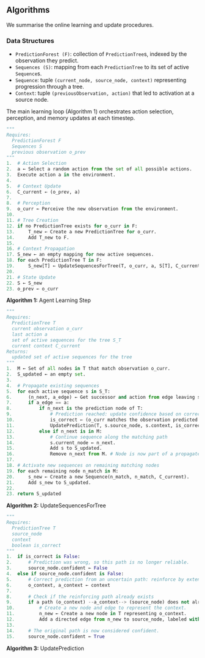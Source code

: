 ## Algorithms

We summarise the online learning and update procedures.

### Data Structures

*   `PredictionForest (F)`: collection of `PredictionTree`s, indexed by the observation they predict.
*   `Sequences (S)`: mapping from each `PredictionTree` to its set of active `Sequence`s.
*   `Sequence`: tuple `(current_node, source_node, context)` representing progression through a tree.
*   `Context`: tuple `(previousObservation, action)` that led to activation at a source node.

The main learning loop (Algorithm 1) orchestrates action selection, perception, and memory updates at each timestep.

```python
"""
Requires:
  PredictionForest F
  Sequences S
  previous observation o_prev
"""
1.  # Action Selection
2.  a ← Select a random action from the set of all possible actions.
3.  Execute action a in the environment.
4.  
5.  # Context Update
6.  C_current ← (o_prev, a)
7.  
8.  # Perception
9.  o_curr ← Perceive the new observation from the environment.
10. 
11. # Tree Creation
12. if no PredictionTree exists for o_curr in F:
13.     T_new ← Create a new PredictionTree for o_curr.
14.     Add T_new to F.
15. 
16. # Context Propagation
17. S_new ← an empty mapping for new active sequences.
18. for each PredictionTree T in F:
19.     S_new[T] ← UpdateSequencesForTree(T, o_curr, a, S[T], C_current)
20. 
21. # State Update
22. S ← S_new
23. o_prev ← o_curr
```

**Algorithm 1:** Agent Learning Step

```python
"""
Requires:
  PredictionTree T
  current observation o_curr
  last action a
  set of active sequences for the tree S_T
  current context C_current
Returns:
  updated set of active sequences for the tree
"""
1.  M ← Set of all nodes in T that match observation o_curr.
2.  S_updated ← an empty set.
3.  
4.  # Propagate existing sequences
5.  for each active sequence s in S_T:
6.      (n_next, a_edge) ← Get successor and action from edge leaving s.current_node.
7.      if a_edge == a:
8.          if n_next is the prediction node of T:
9.              # Prediction reached: update confidence based on correctness
10.             is_correct ← (o_curr matches the observation predicted by T).
11.             UpdatePrediction(T, s.source_node, s.context, is_correct).
12.         else if n_next is in M:
13.             # Continue sequence along the matching path
14.             s.current_node ← n_next.
15.             Add s to S_updated.
16.             Remove n_next from M. # Node is now part of a propagated sequence
17. 
18. # Activate new sequences on remaining matching nodes
19. for each remaining node n_match in M:
20.     s_new ← Create a new Sequence(n_match, n_match, C_current).
21.     Add s_new to S_updated.
22. 
23. return S_updated
```

**Algorithm 2:** UpdateSequencesForTree

```python
"""
Requires:
  PredictionTree T
  source_node
  context
  boolean is_correct
"""
1.  if is_correct is False:
2.      # Prediction was wrong, so this path is no longer reliable.
3.      source_node.confident ← False
4.  else if source_node.confident is False:
5.      # Correct prediction from an uncertain path: reinforce by extending it.
6.      o_context, a_context ← context
7.      
8.      # Check if the reinforcing path already exists
9.      if a path (o_context) --a_context--> (source_node) does not already exist in T:
10.         # Create a new node and edge to represent the context.
11.         n_new ← Create a new node in T representing o_context.
12.         Add a directed edge from n_new to source_node, labeled with a_context.
13.     
14.     # The original path is now considered confident.
15.     source_node.confident ← True
```

**Algorithm 3:** UpdatePrediction
